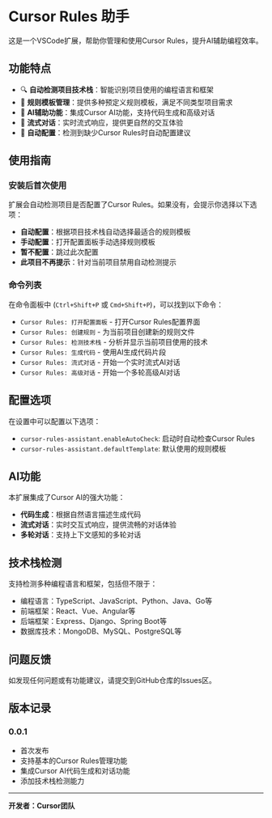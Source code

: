 # Cursor Rules 助手

这是一个VSCode扩展，帮助你管理和使用Cursor Rules，提升AI辅助编程效率。

## 功能特点

- 🔍 **自动检测项目技术栈**：智能识别项目使用的编程语言和框架
- 📝 **规则模板管理**：提供多种预定义规则模板，满足不同类型项目需求
- 🤖 **AI辅助功能**：集成Cursor AI功能，支持代码生成和高级对话
- 💬 **流式对话**：实时流式响应，提供更自然的交互体验
- 🔄 **自动配置**：检测到缺少Cursor Rules时自动配置建议

## 使用指南

### 安装后首次使用

扩展会自动检测项目是否配置了Cursor Rules。如果没有，会提示你选择以下选项：

- **自动配置**：根据项目技术栈自动选择最适合的规则模板
- **手动配置**：打开配置面板手动选择规则模板
- **暂不配置**：跳过此次配置
- **此项目不再提示**：针对当前项目禁用自动检测提示

### 命令列表

在命令面板中 (`Ctrl+Shift+P` 或 `Cmd+Shift+P`)，可以找到以下命令：

- `Cursor Rules: 打开配置面板` - 打开Cursor Rules配置界面
- `Cursor Rules: 创建规则` - 为当前项目创建新的规则文件
- `Cursor Rules: 检测技术栈` - 分析并显示当前项目使用的技术
- `Cursor Rules: 生成代码` - 使用AI生成代码片段
- `Cursor Rules: 流式对话` - 开始一个实时流式AI对话
- `Cursor Rules: 高级对话` - 开始一个多轮高级AI对话

## 配置选项

在设置中可以配置以下选项：

- `cursor-rules-assistant.enableAutoCheck`: 启动时自动检查Cursor Rules
- `cursor-rules-assistant.defaultTemplate`: 默认使用的规则模板
  
## AI功能

本扩展集成了Cursor AI的强大功能：

- **代码生成**：根据自然语言描述生成代码
- **流式对话**：实时交互式响应，提供流畅的对话体验
- **多轮对话**：支持上下文感知的多轮对话

## 技术栈检测

支持检测多种编程语言和框架，包括但不限于：

- 编程语言：TypeScript、JavaScript、Python、Java、Go等
- 前端框架：React、Vue、Angular等
- 后端框架：Express、Django、Spring Boot等
- 数据库技术：MongoDB、MySQL、PostgreSQL等

## 问题反馈

如发现任何问题或有功能建议，请提交到GitHub仓库的Issues区。

## 版本记录

### 0.0.1

- 首次发布
- 支持基本的Cursor Rules管理功能
- 集成Cursor AI代码生成和对话功能
- 添加技术栈检测能力

---

**开发者：Cursor团队**
